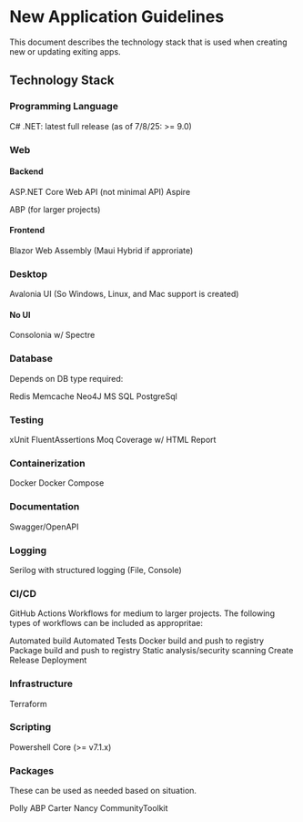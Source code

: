 # New Application Guidelines

This document describes the technology stack that is used when creating new or updating exiting apps.

## Technology Stack

### Programming Language

C#
.NET: latest full release (as of 7/8/25: >= 9.0)

### Web

#### Backend

ASP.NET Core Web API (not minimal API)
Aspire

ABP (for larger projects)

#### Frontend

Blazor Web Assembly (Maui Hybrid if approriate)

### Desktop

Avalonia UI (So Windows, Linux, and Mac support is created)

#### No UI

Consolonia w/ Spectre

### Database

Depends on DB type required:

Redis
Memcache
Neo4J
MS SQL
PostgreSql

### Testing

xUnit
FluentAssertions
Moq
Coverage w/ HTML Report

### Containerization

Docker
Docker Compose

### Documentation

Swagger/OpenAPI

### Logging

Serilog with structured logging (File, Console)

### CI/CD

GitHub Actions Workflows for medium to larger projects. The following types of workflows can be included as appropritae:

Automated build
Automated Tests
Docker build and push to registry
Package build and push to registry
Static analysis/security scanning
Create Release
Deployment

### Infrastructure

Terraform

### Scripting

Powershell Core (>= v7.1.x)

### Packages

These can be used as needed based on situation.

Polly
ABP
Carter
Nancy
CommunityToolkit
